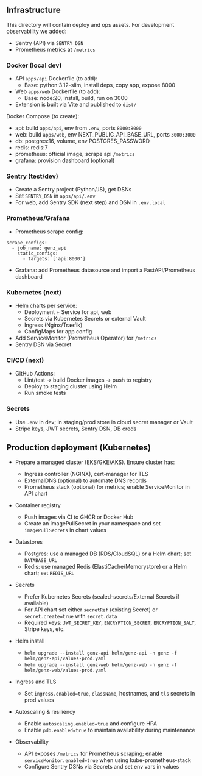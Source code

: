 ## Infrastructure

This directory will contain deploy and ops assets. For development observability we added:

- Sentry (API) via `SENTRY_DSN`
- Prometheus metrics at `/metrics`

### Docker (local dev)

- API `apps/api` Dockerfile (to add):
  - Base: python:3.12-slim, install deps, copy app, expose 8000
- Web `apps/web` Dockerfile (to add):
  - Base: node:20, install, build, run on 3000
- Extension is built via Vite and published to `dist/`

Docker Compose (to create):

- api: build `apps/api`, env from `.env`, ports `8000:8000`
- web: build `apps/web`, env NEXT_PUBLIC_API_BASE_URL, ports `3000:3000`
- db: postgres:16, volume, env POSTGRES_PASSWORD
- redis: redis:7
- prometheus: official image, scrape api `/metrics`
- grafana: provision dashboard (optional)

### Sentry (test/dev)

- Create a Sentry project (Python/JS), get DSNs
- Set `SENTRY_DSN` in `apps/api/.env`
- For web, add Sentry SDK (next step) and DSN in `.env.local`

### Prometheus/Grafana

- Prometheus scrape config:

```
scrape_configs:
  - job_name: genz_api
    static_configs:
      - targets: ['api:8000']
```

- Grafana: add Prometheus datasource and import a FastAPI/Prometheus dashboard

### Kubernetes (next)

- Helm charts per service:
  - Deployment + Service for api, web
  - Secrets via Kubernetes Secrets or external Vault
  - Ingress (Nginx/Traefik)
  - ConfigMaps for app config
- Add ServiceMonitor (Prometheus Operator) for `/metrics`
- Sentry DSN via Secret

### CI/CD (next)

- GitHub Actions:
  - Lint/test → build Docker images → push to registry
  - Deploy to staging cluster using Helm
  - Run smoke tests

### Secrets

- Use `.env` in dev; in staging/prod store in cloud secret manager or Vault
- Stripe keys, JWT secrets, Sentry DSN, DB creds

## Production deployment (Kubernetes)

- Prepare a managed cluster (EKS/GKE/AKS). Ensure cluster has:

  - Ingress controller (NGINX), cert-manager for TLS
  - ExternalDNS (optional) to automate DNS records
  - Prometheus stack (optional) for metrics; enable ServiceMonitor in API chart

- Container registry

  - Push images via CI to GHCR or Docker Hub
  - Create an imagePullSecret in your namespace and set `imagePullSecrets` in chart values

- Datastores

  - Postgres: use a managed DB (RDS/CloudSQL) or a Helm chart; set `DATABASE_URL`
  - Redis: use managed Redis (ElastiCache/Memorystore) or a Helm chart; set `REDIS_URL`

- Secrets

  - Prefer Kubernetes Secrets (sealed-secrets/External Secrets if available)
  - For API chart set either `secretRef` (existing Secret) or `secret.create=true` with `secret.data`
  - Required keys: `JWT_SECRET_KEY`, `ENCRYPTION_SECRET`, `ENCRYPTION_SALT`, Stripe keys, etc.

- Helm install

  - `helm upgrade --install genz-api helm/genz-api -n genz -f helm/genz-api/values-prod.yaml`
  - `helm upgrade --install genz-web helm/genz-web -n genz -f helm/genz-web/values-prod.yaml`

- Ingress and TLS

  - Set `ingress.enabled=true`, `className`, hostnames, and `tls` secrets in prod values

- Autoscaling & resiliency

  - Enable `autoscaling.enabled=true` and configure HPA
  - Enable `pdb.enabled=true` to maintain availability during maintenance

- Observability
  - API exposes `/metrics` for Prometheus scraping; enable `serviceMonitor.enabled=true` when using kube-prometheus-stack
  - Configure Sentry DSNs via Secrets and set env vars in values
